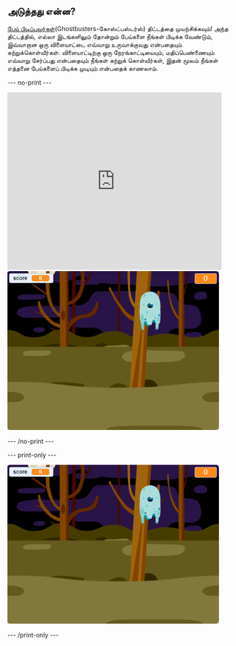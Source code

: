 ## அடுத்தது என்ன?

[பேய் பிடிப்பவர்கள்](https://projects.raspberrypi.org/ta-IN/projects/ghostbusters?utm_source=pathway&utm_medium=whatnext&utm_campaign=projects)(Ghostbusters-கோஸ்ட்பஸ்டர்ஸ்) திட்டத்தை முயற்சிக்கவும்! அந்த திட்டத்தில், எல்லா இடங்களிலும் தோன்றும் பேய்களை நீங்கள் பிடிக்க வேண்டும், இவ்வாறான ஒரு விளையாட்டை எவ்வாறு உருவாக்குவது என்பதையும் கற்றுக்கொள்வீர்கள். விளையாட்டிற்கு ஒரு நேரங்காட்டியையும், மதிப்பெண்ணையும் எவ்வாறு சேர்ப்பது என்பதையும் நீங்கள் கற்றுக் கொள்வீர்கள், இதன் மூலம் நீங்கள் எத்தனை பேய்களைப் பிடிக்க முடியும் என்பதைக் காணலாம்.

--- no-print ---

<div class="scratch-preview">
  <iframe allowtransparency="true" width="485" height="402" src="https://scratch.mit.edu/projects/embed/276874679/?autostart=false" frameborder="0" scrolling="no"></iframe>
  <img src="images/ghostbusters-static.png">
</div>

--- /no-print ---

--- print-only ---

![காட்சி பெட்டி](images/ghostbusters-static.png)

--- /print-only ---